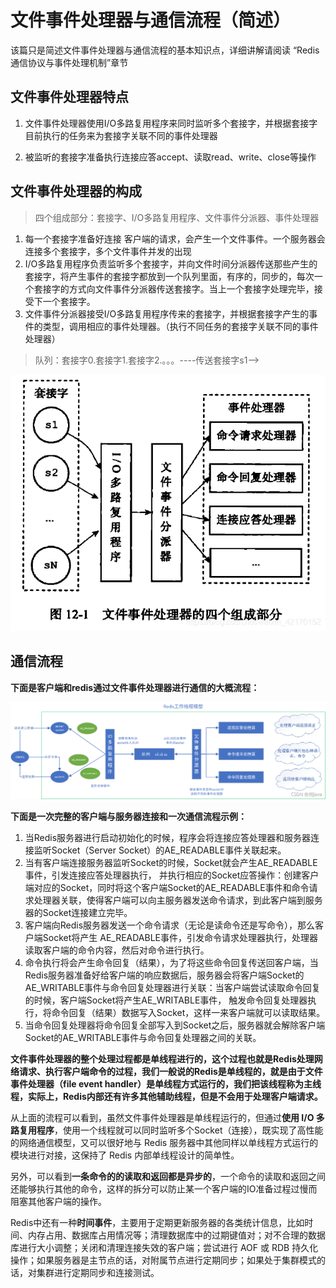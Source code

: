 # 文件事件处理器与通信流程（简述）

该篇只是简述文件事件处理器与通信流程的基本知识点，详细讲解请阅读 “Redis通信协议与事件处理机制”章节

## 文件事件处理器特点

1. 文件事件处理器使用I/O多路复用程序来同时监听多个套接字，并根据套接字目前执行的任务来为套接字关联不同的事件处理器

2. 被监听的套接字准备执行连接应答accept、读取read、write、close等操作

## 文件事件处理器的构成

> 四个组成部分：套接字、I/O多路复用程序、文件事件分派器、事件处理器
> 

1. 每一个套接字准备好连接 客户端的请求，会产生一个文件事件。一个服务器会连接多个套接字，多个文件事件并发的出现
2. I/O多路复用程序负责监听多个套接字，并向文件时间分派器传送那些产生的套接字，将产生事件的套接字都放到一个队列里面，有序的，同步的，每次一个套接字的方式向文件事件分派器传送套接字。当上一个套接字处理完毕，接受下一个套接字。
3. 文件事件分派器接受I/O多路复用程序传来的套接字，并根据套接字产生的事件的类型，调用相应的事件处理器。（执行不同任务的套接字关联不同的事件处理器）

> 队列：套接字0.套接字1.套接字2.。。。----传送套接字s1—>

![在这里插入图片描述](image/watermark,type_ZmFuZ3poZW5naGVpdGk,shadow_10,text_aHR0cHM6Ly9ibG9nLmNzZG4ubmV0L3dlaXhpbl80MjE3MDE1Mg==,size_16,color_FFFFFF,t_70.png)

## 通信流程

**下面是客户端和redis通过文件事件处理器进行通信的大概流程：**

![在这里插入图片描述](image/watermark,type_ZHJvaWRzYW5zZmFsbGJhY2s,shadow_50,text_Q1NETiBA5YiYSmF2YQ==,size_20,color_FFFFFF,t_70,g_se,x_16.png)

**下面是一次完整的客户端与服务器连接和一次通信流程示例：**

1. 当Redis服务器进行启动初始化的时候，程序会将连接应答处理器和服务器连接监听Socket（Server Socket）的AE_READABLE事件关联起来。
2. 当有客户端连接服务器监听Socket的时候，Socket就会产生AE_READABLE 事件，引发连接应答处理器执行， 并执行相应的Socket应答操作：创建客户端对应的Socket，同时将这个客户端Socket的AE_READABLE事件和命令请求处理器关联，使得客户端可以向主服务器发送命令请求，到此客户端到服务器的Socket连接建立完毕。
3. 客户端向Redis服务器发送一个命令请求（无论是读命令还是写命令），那么客户端Socket将产生 AE_READABLE事件，引发命令请求处理器执行，处理器读取客户端的命令内容，然后对命令进行执行。
4. 命令执行将会产生命令回复（结果），为了将这些命令回复传送回客户端，当Redis服务器准备好给客户端的响应数据后，服务器会将客户端Socket的AE_WRITABLE事件与命令回复处理器进行关联：当客户端尝试读取命令回复的时候，客户端Socket将产生AE_WRITABLE事件， 触发命令回复处理器执行，将命令回复（结果）数据写入Socket，这样一来客户端就可以读取结果。
5. 当命令回复处理器将命令回复全部写入到Socket之后，服务器就会解除客户端Socket的AE_WRITABLE事件与命令回复处理器之间的关联。

**文件事件处理器的整个处理过程都是单线程进行的，这个过程也就是Redis处理网络请求、执行客户端命令的过程，我们一般说的Redis是单线程的，就是由于文件事件处理器（file event handler）是单线程方式运行的，我们把该线程称为主线程，实际上，Redis内部还有许多其他辅助线程，但是不会用于处理客户端请求。**

从上面的流程可以看到，虽然文件事件处理器是单线程运行的，但通过**使用 I/O 多路复用程序**，使用一个线程就可以同时监听多个Socket（连接），既实现了高性能的网络通信模型，又可以很好地与 Redis 服务器中其他同样以单线程方式运行的模块进行对接，这保持了 Redis 内部单线程设计的简单性。

另外，可以看到**一条命令的的读取和返回都是异步的**，一个命令的读取和返回之间还能够执行其他的命令，这样的拆分可以防止某一个客户端的IO准备过程过慢而阻塞其他客户端的操作。

Redis中还有一种**时间事件**，主要用于定期更新服务器的各类统计信息，比如时间、内存占用、数据库占用情况等；清理数据库中的过期键值对；对不合理的数据库进行大小调整；关闭和清理连接失效的客户端；尝试进行 AOF 或 RDB 持久化操作；如果服务器是主节点的话，对附属节点进行定期同步；如果处于集群模式的话，对集群进行定期同步和连接测试。